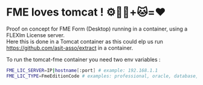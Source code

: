 # FME loves tomcat ! ⚙️🔵🔴+🐱=❤️
 
Proof on concept for FME Form (Desktop) running in a container, using a FLEXlm License server.  
Here this is done in a Tomcat container as this could elp us run https://github.com/asit-asso/extract in a container.

To run the tomcat-fme container you need two env variables :
```sh
FME_LIC_SERVER=IP|hostname[:port] # example: 192.168.1.1
FME_LIC_TYPE=FmeEditionCode # examples: professional, oracle, database, smallworld...
```
